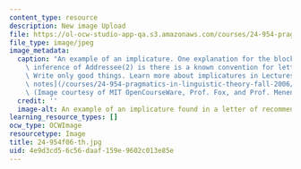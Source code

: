 ```yaml
---
content_type: resource
description: New image Upload
file: https://ol-ocw-studio-app-qa.s3.amazonaws.com/courses/24-954-pragmatics-in-linguistic-theory-fall-2006/4e9d3cd56c56daaf159e9602c013e85e_24-954f06-th.jpg
file_type: image/jpeg
image_metadata:
  caption: "An example of an implicature. One explanation for the blocking of the\
    \ inference of Addressee(2) is there is a known convention for letter writing:\
    \ Write only good things. Learn more about implicatures in Lectures 1-8 in\_[lecture\
    \ notes](/courses/24-954-pragmatics-in-linguistic-theory-fall-2006/pages/lecture-notes).\
    \ (Image courtesy of MIT OpenCourseWare, Prof. Fox, and Prof. Menendez-Benito.)"
  credit: ''
  image-alt: An example of an implicature found in a letter of recommendation.
learning_resource_types: []
ocw_type: OCWImage
resourcetype: Image
title: 24-954f06-th.jpg
uid: 4e9d3cd5-6c56-daaf-159e-9602c013e85e
---
```

